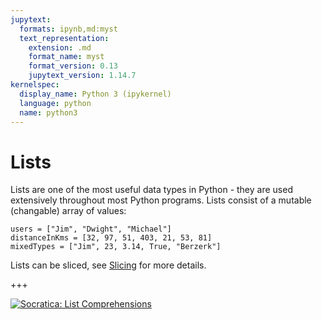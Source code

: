 ```yaml
---
jupytext:
  formats: ipynb,md:myst
  text_representation:
    extension: .md
    format_name: myst
    format_version: 0.13
    jupytext_version: 1.14.7
kernelspec:
  display_name: Python 3 (ipykernel)
  language: python
  name: python3
---
```


# Lists

Lists are one of the most useful data types in Python - they are used extensively throughout most Python programs.  Lists consist of a mutable (changable) array of values:

```{code-cell} ipython3
users = ["Jim", "Dwight", "Michael"]
distanceInKms = [32, 97, 51, 403, 21, 53, 81]
mixedTypes = ["Jim", 23, 3.14, True, "Berzerk"]
```

Lists can be sliced, see [Slicing](../slicing/index.html) for more details.

+++

[![Socratica: List Comprehensions](https://img.youtube.com/vi/AhSvKGTh28Q/maxresdefault.jpg)](https://youtu.be/AhSvKGTh28Q)
